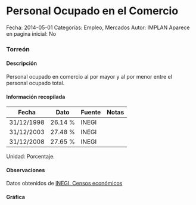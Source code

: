 Personal Ocupado en el Comercio
=====

Fecha: 2014-05-01
Categorías: Empleo, Mercados
Autor: IMPLAN
Aparece en pagina inicial: No

### Torreón

#### Descripción

Personal ocupado en comercio al por mayor y al por menor entre el personal ocupado total.

<!-- break -->

#### Información recopilada

<table class="table table-hover table-bordered matriz">
  <thead>
    <tr><th>Fecha</th><th>Dato</th><th>Fuente</th><th>Notas</th></tr>
  </thead>
  <tbody>
    <tr><td class="centrado">31/12/1998</td><td class="derecha">26.14 %</td><td>INEGI</td><td></td></tr>
    <tr><td class="centrado">31/12/2003</td><td class="derecha">27.48 %</td><td>INEGI</td><td></td></tr>
    <tr><td class="centrado">31/12/2008</td><td class="derecha">27.65 %</td><td>INEGI</td><td></td></tr>
  </tbody>
</table>

Unidad: Porcentaje.

#### Observaciones

Datos obtenidos de [INEGI. Censos económicos](http://www3.inegi.org.mx/sistemas/saic/)

#### Gráfica

<div id="Morrisklidrffo" class="grafica"></div>
<script>
new Morris.Line({
element: 'Morrisklidrffo',
data: [{ fecha: '1998-12-31', dato: 26.1400 },{ fecha: '2003-12-31', dato: 27.4800 },{ fecha: '2008-12-31', dato: 27.6529 }],
xkey: 'fecha',
ykeys: ['dato'],
labels: ['Dato'],
lineColors: ['#FF5B02'],
xLabelFormat: function(d) { return d.getDate()+'/'+(d.getMonth()+1)+'/'+d.getFullYear(); },
dateFormat: function(ts) { var d = new Date(ts); return d.getDate() + '/' + (d.getMonth() + 1) + '/' + d.getFullYear(); }
});
</script>
